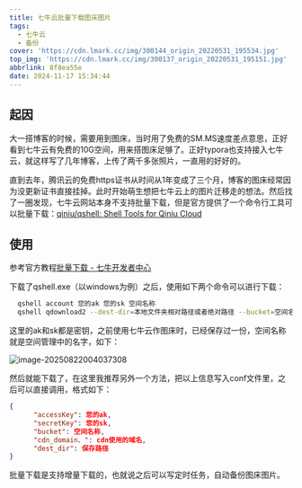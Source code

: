 ```yaml
---
title: 七牛云批量下载图床图片
tags:
  - 七牛云
  - 备份
cover: 'https://cdn.lmark.cc/img/300144_origin_20220531_195534.jpg'
top_img: 'https://cdn.lmark.cc/img/300137_origin_20220531_195151.jpg'
abbrlink: 8f8ea55e
date: 2024-11-17 15:34:44
---
```


## 起因

大一搭博客的时候，需要用到图床，当时用了免费的SM.MS速度差点意思，正好看到七牛云有免费的10G空间，用来搭图床足够了。正好typora也支持接入七牛云，就这样写了几年博客，上传了两千多张照片，一直用的好好的。

直到去年，腾讯云的免费https证书从时间从1年变成了三个月，博客的图床经常因为没更新证书直接挂掉。此时开始萌生想把七牛云上的图片迁移走的想法。然后找了一圈发现，七牛云网站本身不支持批量下载，但是官方提供了一个命令行工具可以批量下载：[qiniu/qshell: Shell Tools for Qiniu Cloud](https://github.com/qiniu/qshell)



## 使用

参考官方教程[批量下载 - 七牛开发者中心](https://developer.qiniu.com/kodo/kb/12955/kodo-batch-download?category=kb)

下载了qshell.exe（以windows为例）之后，使用如下两个命令可以进行下载：
```bash
  qshell account 您的ak 您的sk 空间名称
  qshell qdownload2 --dest-dir=本地文件夹相对路径或者绝对路径 --bucket=空间名称
```

这里的ak和sk都是密钥，之前使用七牛云作图床时，已经保存过一份，空间名称就是空间管理中的名字，如下：

![image-20250822004037308](http://192.168.8.229:40027/img/img/image-20250822004037308.png)

然后就能下载了，在这里我推荐另外一个方法，把以上信息写入conf文件里，之后可以直接调用，格式如下：

```json
{
      "accessKey": 您的ak,
      "secretKey": 您的sk,
      "bucket": 空间名称,
      "cdn_domain、": cdn使用的域名,
      "dest_dir": 保存路径
}
```

批量下载是支持增量下载的，也就说之后可以写定时任务，自动备份图床图片。